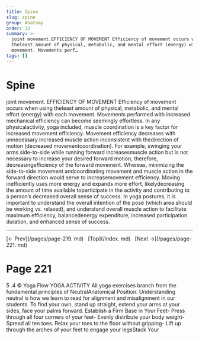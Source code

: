 ```yaml
---
title: Spine
slug: spine
group: Anatomy
order: 32
summary: >-
  joint movement.EFFICIENCY OF MOVEMENT Efficiency of movement occurs when using
  theleast amount of physical, metabolic, and mental effort (energy) with each
  movement. Movements perf…
tags: []
---
```

# Spine

joint movement. EFFICIENCY OF MOVEMENT Efficiency of movement occurs when using theleast amount of physical, metabolic, and mental effort (energy) with each movement. Movements performed with increased mechanical efficiency can become seemingly effortless. In any physicalactivity, yoga included, muscle coordination is a key factor for increased movement efficiency. Movement efficiency decreases with unnecessary increased muscle action inconsistent with thedirection of motion (decreased movementcoordination). For example, swinging your arms side-to-side while running forward increasesmuscle action but is not necessary to increase your desired forward motion; therefore, decreasingefficiency of the forward movement. Whereas, minimizing the side-to-side movement andcoordinating movement and muscle action in the forward direction would serve to increasemovement efficiency. Moving inefficiently uses more energy and expands more effort, likelydecreasing the amount of time available toparticipate in the activity and contributing to a person’s decreased overall sense of success. In yoga postures, it is important to understand the overall intention of the pose (which area should be working vs. relaxed), and understand overall muscle action to facilitate maximum efficiency, balancedenergy expenditure, increased participation duration, and enhanced sense of success.
- --
[← Prev](/pages/page-219. md) &nbsp; [Top](/index. md) &nbsp; [Next →](/pages/page-221. md)

# Page 221

5 .4 © Yoga Flow YOGA ACTIVITY All yoga exercises branch from the fundamental principles of NeutralAnatomical Position. Understanding neutral is how we learn to read for alignment and misalignment in our students. To find your own, stand up straight, extend your arms at your sides, face your palms forward. Establish a Firm Base in Your Feet- Press through all four corners of your feet- Evenly distribute your body weight- Spread all ten toes. Relax your toes to the floor without gripping- Lift up through the arches of your feet to engage your legsStack Your
